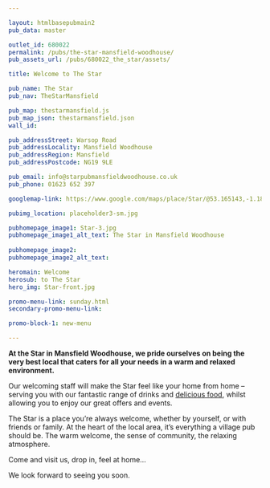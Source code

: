 ```yaml
---

layout: htmlbasepubmain2
pub_data: master

outlet_id: 680022
permalink: /pubs/the-star-mansfield-woodhouse/
pub_assets_url: /pubs/680022_the_star/assets/

title: Welcome to The Star

pub_name: The Star
pub_nav: TheStarMansfield

pub_map: thestarmansfield.js
pub_map_json: thestarmansfield.json
wall_id:

pub_addressStreet: Warsop Road
pub_addressLocality: Mansfield Woodhouse
pub_addressRegion: Mansfield
pub_addressPostcode: NG19 9LE

pub_email: info@starpubmansfieldwoodhouse.co.uk
pub_phone: 01623 652 397

googlemap-link: https://www.google.com/maps/place/Star/@53.165143,-1.186826,18z/data=!4m12!1m6!3m5!1s0x0:0x616273edd11a46f3!2sStar!8m2!3d53.164963!4d-1.186826!3m4!1s0x0:0x616273edd11a46f3!8m2!3d53.164963!4d-1.186826?hl=en-GB

pubimg_location: placeholder3-sm.jpg

pubhomepage_image1: Star-3.jpg
pubhomepage_image1_alt_text: The Star in Mansfield Woodhouse
 
pubhomepage_image2: 
pubhomepage_image2_alt_text: 

heromain: Welcome
herosub: to The Star
hero_img: Star-front.jpg

promo-menu-link: sunday.html
secondary-promo-menu-link:

promo-block-1: new-menu

---
```


**At the Star in Mansfield Woodhouse, we pride ourselves on being the very best local that caters for all your needs in a warm and relaxed environment.**

Our welcoming staff will make the Star feel like your home from home – serving you with our fantastic range of drinks and [delicious food](/pubs/the-star-mansfield-woodhouse/food-and-drink/), whilst allowing you to enjoy our great offers and events.

The Star is a place you’re always welcome, whether by yourself, or with friends or family. At the heart of the local area, it’s everything a village pub should be. The warm welcome, the sense of community, the relaxing atmosphere. 

Come and visit us, drop in, feel at home… 

We look forward to seeing you soon.

